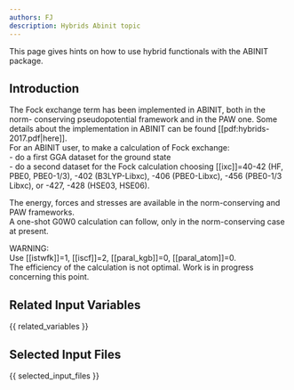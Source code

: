```yaml
---
authors: FJ
description: Hybrids Abinit topic
---
```

<!--
This file is automatically generated by mksite.py. All changes will be lost.
Change the input yaml files or the python code
-->

This page gives hints on how to use hybrid functionals with the ABINIT package.

## Introduction

The Fock exchange term has been implemented in ABINIT, both in the norm-
conserving pseudopotential framework and in the PAW one. Some details about
the implementation in ABINIT can be found [[pdf:hybrids-2017.pdf|here]].  
For an ABINIT user, to make a calculation of Fock exchange:  
\- do a first GGA dataset for the ground state  
\- do a second dataset for the Fock calculation choosing [[ixc]]=40-42 (HF,
PBE0, PBE0-1/3), -402 (B3LYP-Libxc), -406 (PBE0-Libxc), -456 (PBE0-1/3 Libxc),
or -427, -428 (HSE03, HSE06).

  
The energy, forces and stresses are available in the norm-conserving and PAW
frameworks.  
A one-shot G0W0 calculation can follow, only in the norm-conserving case at
present.

WARNING:  
Use [[istwfk]]=1, [[iscf]]=2, [[paral_kgb]]=0, [[paral_atom]]=0.  
The efficiency of the calculation is not optimal. Work is in progress
concerning this point.



## Related Input Variables

{{ related_variables }}

## Selected Input Files

{{ selected_input_files }}

